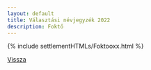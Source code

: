 ```yaml
---
layout: default
title: Választási névjegyzék 2022
description: Foktő
---
```


{% include settlementHTMLs/Foktooxx.html %}

[Vissza](./)